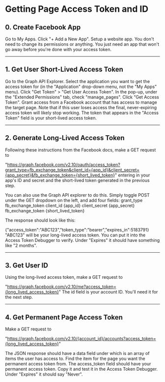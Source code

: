 # Getting Page Access Token and ID

## 0. Create Facebook App

Go to My Apps.
Click "+ Add a New App".
Setup a website app.
You don't need to change its permissions or anything. You just need an app that won't go away before you're done with your access token.

--------------------------------------

## 1. Get User Short-Lived Access Token

Go to the Graph API Explorer.
Select the application you want to get the access token for (in the "Application" drop-down menu, not the "My Apps" menu).
Click "Get Token" > "Get User Access Token".
In the pop-up, under the "Extended Permissions" tab, check "manage_pages".
Click "Get Access Token".
Grant access from a Facebook account that has access to manage the target page. Note that if this user loses access the final, never-expiring access token will likely stop working.
The token that appears in the "Access Token" field is your short-lived access token.
 
---------------------------------- 
 
## 2. Generate Long-Lived Access Token

Following these instructions from the Facebook docs, make a GET request to

"https://graph.facebook.com/v2.10/oauth/access_token?grant_type=fb_exchange_token&client_id={app_id}&client_secret={app_secret}&fb_exchange_token={short_lived_token}"
entering in your app's ID and secret and the short-lived token generated in the previous step.

You can also use the Graph API explorer to do this. Simply toggle POST under the GET dropdown on the left, and add four fields:
grant_type fb_exchange_token
client_id {app_id}
client_secret {app_secret}
fb_exchange_token {short_lived_token}

The response should look like this:

{"access_token":"ABC123","token_type":"bearer","expires_in":5183791}
"ABC123" will be your long-lived access token. You can put it into the Access Token Debugger to verify. Under "Expires" it should have something like "2 months".

----------------------------------

## 3. Get User ID

Using the long-lived access token, make a GET request to

"https://graph.facebook.com/v2.10/me?access_token={long_lived_access_token}"
The id field is your account ID. You'll need it for the next step.

----------------------------------

## 4. Get Permanent Page Access Token

Make a GET request to

"https://graph.facebook.com/v2.10/{account_id}/accounts?access_token={long_lived_access_token}"

The JSON response should have a data field under which is an array of items the user has access to. Find the item for the page you want the permanent access token from. The access_token field should have your permanent access token. Copy it and test it in the Access Token Debugger. Under "Expires" it should say "Never".

